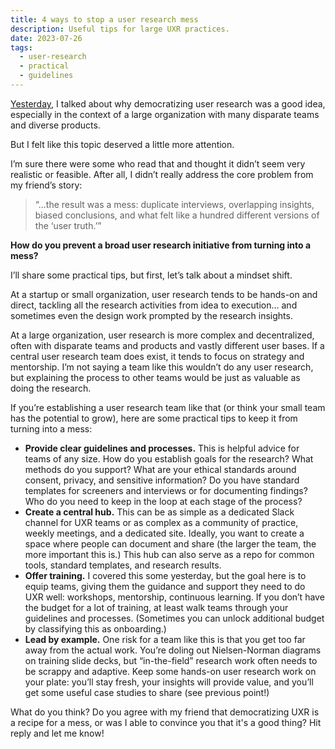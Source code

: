 ```yaml
---
title: 4 ways to stop a user research mess
description: Useful tips for large UXR practices.
date: 2023-07-26
tags:
  - user-research
  - practical
  - guidelines
---
```


[Yesterday](https://practicaldesignsystems.com/daily/is-democratizing-user-research-a-bad-idea/), I talked about why democratizing user research was a good idea, especially in the context of a large organization with many disparate teams and diverse products.

But I felt like this topic deserved a little more attention.

I’m sure there were some who read that and thought it didn’t seem very realistic or feasible. After all, I didn’t really address the core problem from my friend’s story:

> “…the result was a mess: duplicate interviews, overlapping insights, biased conclusions, and what felt like a hundred different versions of the ‘user truth.’”

**How do you prevent a broad user research initiative from turning into a mess?**

I’ll share some practical tips, but first, let’s talk about a mindset shift. 

At a startup or small organization, user research tends to be hands-on and direct, tackling all the research activities from idea to execution… and sometimes even the design work prompted by the research insights.

At a large organization, user research is more complex and decentralized, often with disparate teams and products and vastly different user bases. If a central user research team does exist, it tends to focus on strategy and mentorship. I’m not saying a team like this wouldn’t do any user research, but explaining the process to other teams would be just as valuable as doing the research.

If you’re establishing a user research team like that (or think your small team has the potential to grow), here are some practical tips to keep it from turning into a mess:

- **Provide clear guidelines and processes.** This is helpful advice for teams of any size. How do you establish goals for the research? What methods do you support? What are your ethical standards around consent, privacy, and sensitive information? Do you have standard templates for screeners and interviews or for documenting findings? Who do you need to keep in the loop at each stage of the process?
- **Create a central hub.** This can be as simple as a dedicated Slack channel for UXR teams or as complex as a community of practice, weekly meetings, and a dedicated site. Ideally, you want to create a space where people can document and share (the larger the team, the more important this is.) This hub can also serve as a repo for common tools, standard templates, and research results.
- **Offer training.** I covered this some yesterday, but the goal here is to equip teams, giving them the guidance and support they need to do UXR well: workshops, mentorship, continuous learning. If you don’t have the budget for a lot of training, at least walk teams through your guidelines and processes. (Sometimes you can unlock additional budget by classifying this as onboarding.)
- **Lead by example.** One risk for a team like this is that you get too far away from the actual work. You’re doling out Nielsen-Norman diagrams on training slide decks, but “in-the-field” research work often needs to be scrappy and adaptive. Keep some hands-on user research work on your plate: you’ll stay fresh, your insights will provide value, and you’ll get some useful case studies to share (see previous point!)

What do you think? Do you agree with my friend that democratizing UXR is a recipe for a mess, or was I able to convince you that it's a good thing? Hit reply and let me know!

